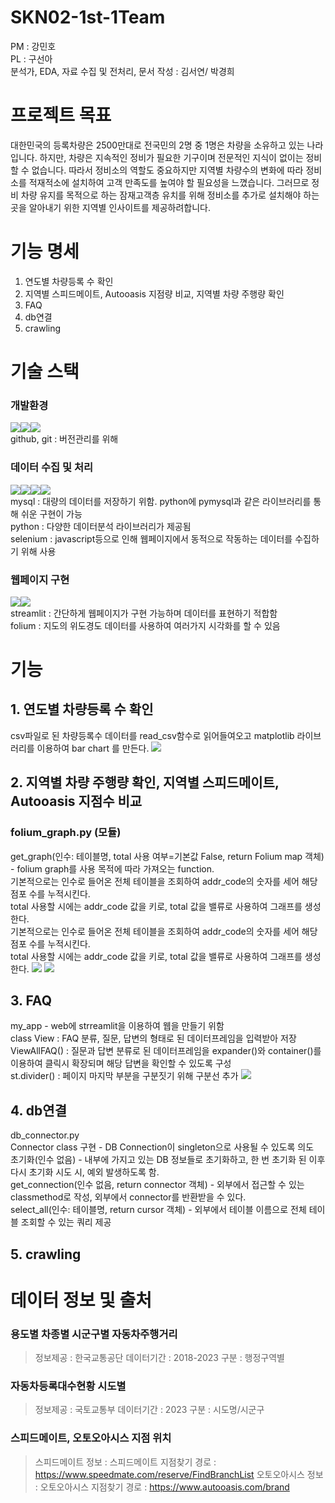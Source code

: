 # SKN02-1st-1Team
PM : 강민호   
PL : 구선아   
분석가, EDA, 자료 수집 및 전처리, 문서 작성 : 김서연/ 박경희

# 프로젝트 목표

대한민국의 등록차량은 2500만대로 전국민의 2명 중 1명은 차량을 소유하고 있는 나라입니다. 하지만, 차량은 지속적인 정비가 필요한 기구이며 전문적인 지식이 없이는 정비할 수 없습니다.
따라서 정비소의 역할도 중요하지만 지역별 차량수의 변화에 따라 정비소를 적재적소에 설치하여 고객 만족도를 높여야 할 필요성을 느꼈습니다.
그러므로 정비 차량 유지를 목적으로 하는 잠재고객층 유치를 위해 정비소를 추가로 설치해야 하는 곳을 알아내기 위한 지역별 인사이트를 제공하려합니다.


# 기능 명세

1. 연도별 차량등록 수 확인
2. 지역별 스피드메이트, Autooasis 지점량 비교, 지역별 차량 주행량 확인
3. FAQ
4. db연결
5. crawling

# 기술 스택

### 개발환경

<img src="https://img.shields.io/badge/visualstudiocode-007ACC?style=for-the-badge&logo=visualstudiocode&logoColor=white"><img src="https://img.shields.io/badge/git-F05032?style=for-the-badge&logo=git&logoColor=white"><img src="https://img.shields.io/badge/github-181717?style=for-the-badge&logo=github&logoColor=white">   
github, git : 버전관리를 위해   
### 데이터 수집 및 처리

<img src="https://img.shields.io/badge/mysql-4479A1?style=for-the-badge&logo=mysql&logoColor=white"><img src="https://img.shields.io/badge/python-3776AB?style=for-the-badge&logo=python&logoColor=white"><img src="https://img.shields.io/badge/pandas-150458?style=for-the-badge&logo=pandas&logoColor=white"><img src="https://img.shields.io/badge/selenium-43B02A?style=for-the-badge&logo=selenium&logoColor=white">    
mysql : 대량의 데이터를 저장하기 위함. python에 pymysql과 같은 라이브러리를 통해 쉬운 구현이 가능   
python : 다양한 데이터분석 라이브러리가 제공됨    
selenium : javascript등으로 인해 웹페이지에서 동적으로 작동하는 데이터를 수집하기 위해 사용   
### 웹페이지 구현

<img src="https://img.shields.io/badge/streamlit-FF4B4B?style=for-the-badge&logo=streamlit&logoColor=white"><img src="https://img.shields.io/badge/folium-77B829?style=for-the-badge&logo=folium&logoColor=white">   
streamlit : 간단하게 웹페이지가 구현 가능하며 데이터를 표현하기 적합함   
folium : 지도의 위도경도 데이터를 사용하여 여러가지 시각화를 할 수 있음    
# 기능

## 1. 연도별 차량등록 수 확인

csv파일로 된 차량등록수 데이터를 read_csv함수로 읽어들여오고 matplotlib 라이브러리를 이용하여 bar chart 를 만든다.
<img src="/img/screenshot1.png">

## 2. 지역별 차량 주행량 확인, 지역별 스피드메이트, Autooasis 지점수 비교

### folium_graph.py (모듈)

get_graph(인수: 테이블명, total 사용 여부=기본값 False, return Folium map 객체) - folium graph를 사용 목적에 따라 가져오는 function.   
기본적으로는 인수로 들어온 전체 테이블을 조회하여  addr_code의 숫자를 세어 해당 점포 수를 누적시킨다.   
total 사용할 시에는 addr_code 값을 키로, total 값을 밸류로 사용하여 그래프를 생성한다.   
기본적으로는 인수로 들어온 전체 테이블을 조회하여  addr_code의 숫자를 세어 해당 점포 수를 누적시킨다.   
total 사용할 시에는 addr_code 값을 키로, total 값을 밸류로 사용하여 그래프를 생성한다.
<img src="/img/screenshot2.png">
<img src="/img/screenshot3.png">
## 3. FAQ

my_app - web에 strreamlit을 이용하여 웹을 만들기 위함   
class View : FAQ 분류, 질문, 답변의 형태로 된 데이터프레임을 입력받아 저장   
ViewAllFAQ() : 질문과 답변 분류로 된 데이터프레임을 expander()와 container()를 이용하여 클릭시 확장되며 해당 답변을 확인할 수 있도록 구성   
st.divider() : 페이지 마지막 부분을 구분짓기 위해 구분선 추가
<img src="/img/screenshot4.png">
## 4. db연결

db_connector.py   
Connector class 구현 - DB Connection이 singleton으로 사용될 수 있도록 의도   
초기화(인수 없음) - 내부에 가지고 있는 DB 정보들로 초기화하고, 한 번 초기화 된 이후 다시 초기화 시도 시, 예외 발생하도록 함.   
get_connection(인수 없음, return connector 객체) - 외부에서 접근할 수 있는 classmethod로 작성, 외부에서 connector를 반환받을 수 있다.   
select_all(인수: 테이블명, return cursor 객체) - 외부에서 테이블 이름으로 전체 테이블 조회할 수 있는 쿼리 제공

## 5. crawling

# 데이터 정보 및 출처
### 용도별 차종별 시군구별 자동차주행거리
> 정보제공 : 한국교통공단
> 데이터기간 : 2018-2023
> 구분 : 행정구역별
### 자동차등록대수현황 시도별
> 정보제공 : 국토교통부
> 데이터기간 : 2023
> 구분 : 시도명/시군구
### 스피드메이트, 오토오아시스 지점 위치
> 스피드메이트 정보 :  스피드메이트 지점찾기
> 경로 : https://www.speedmate.com/reserve/FindBranchList
> 오토오아시스 정보 : 오토오아시스 지점찾기
> 경로 : https://www.autooasis.com/brand 
